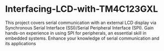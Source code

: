 # Interfacing-LCD-with-TM4C123GXL
This project covers serial communication with an external LCD display via Synchronous Serial Interface (SSI)/Serial Peripheral Interface (SPI). Gain hands-on experience in using SPI for peripherals, an essential skill in embedded systems. Enhance your knowledge of serial communication and its applications
